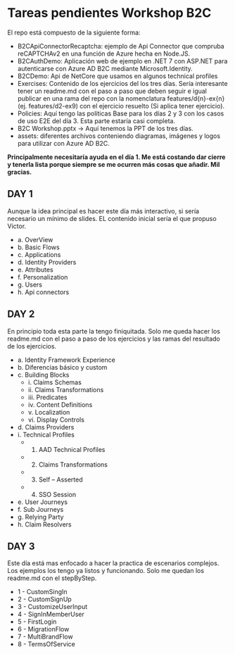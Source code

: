 # Tareas pendientes Workshop B2C

El repo está compuesto de la siguiente forma:

 - B2CApiConnectorRecaptcha: ejemplo de Api Connector que compruba reCAPTCHAv2 en una función de Azure hecha en Node.JS.
 - B2CAuthDemo: Aplicación web de ejemplo en .NET 7 con ASP.NET para autenticarse con Azure AD B2C mediante Microsoft.Identity.
 - B2CDemo: Api de NetCore que usamos en algunos technical profiles
 - Exercises: Contenido de los ejercicios del los tres días. Sería interesante tener un readme.md con el paso a paso que deben seguir e igual publicar en una rama del repo con la nomenclatura features/d{n}-ex{n} (ej. features/d2-ex9) con el ejercicio resuelto (Si aplica tener ejercicio).
 - Policies: Aquí tengo las políticas Base para los días 2 y 3 con los casos de uso E2E del día 3. Esta parte estaría casi completa.
 - B2C Workshop.pptx -> Aquí tenemos la PPT de los tres días.
 - assets: diferentes archivos conteniendo diagramas, imágenes y logos para utilizar con Azure AD B2C.


**Principalmente necesitaría ayuda en el día 1. Me está costando dar cierre y tenerla lista porque siempre se me ocurren más cosas que añadir. Mil gracias.**

## DAY 1

Aunque la idea principal es hacer este día más interactivo, si sería necesario un mínimo de slides. EL contenido inicial sería el que propuso Victor.

- a.	OverView
- b.	Basic Flows
- c.	Applications
- d.	Identity Providers
- e.	Attributes
- f.	Personalization
- g.	Users
- h.	Api connectors


## DAY 2

En principio toda esta parte la tengo finiquitada. Solo me queda hacer los readme.md con el paso a paso de los ejercicios y las ramas del resultado de los ejercicios.

- a.	Identity Framework Experience
- b.	Diferencias básico y custom
- c.	Building Blocks
    - i.	Claims Schemas
    - ii.	Claims Transformations
    - iii.	Predicates
    - iv.	Content Definitions
    - v.	Localization
    - vi.	Display Controls
- d.	Claims Providers
- i.	Technical Profiles
    - 1.	AAD Technical Profiles
    - 2.	Claims Transformations
    - 3.	Self – Asserted
    - 4.	SSO Session
- e.	User Journeys
- f.	Sub Journeys
- g.	Relying Party
- h.	Claim Resolvers


## DAY 3

Este día está mas enfocado a hacer la practica de escenarios complejos. Los ejemplos los tengo ya listos y funcionando. Solo me quedan los readme.md con el stepByStep.

- 1 - CustomSingIn
- 2 - CustomSignUp
- 3 - CustomizeUserInput
- 4 - SignInMemberUser
- 5 - FirstLogin
- 6 - MigrationFlow
- 7 - MultiBrandFlow
- 8 - TermsOfService
